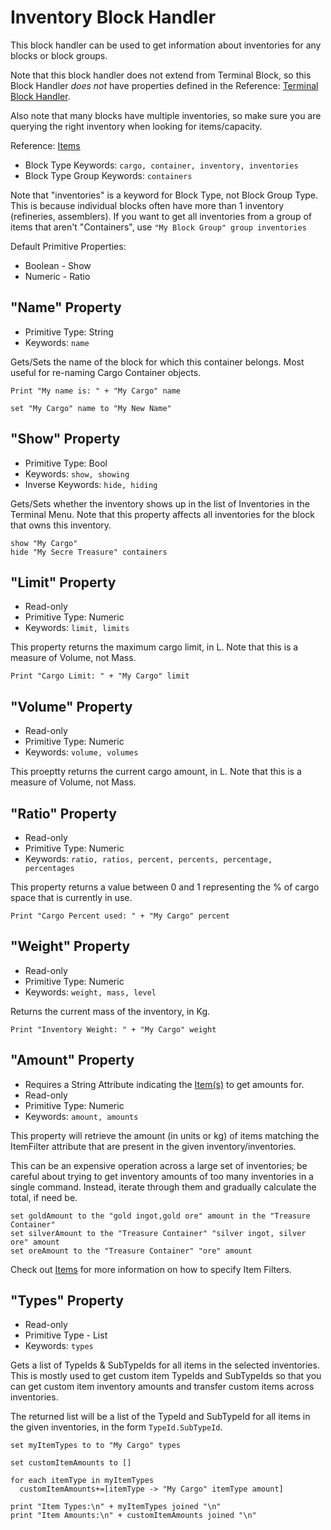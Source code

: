 ﻿# Inventory Block Handler
This block handler can be used to get information about inventories for any blocks or block groups.

Note that this block handler does not extend from Terminal Block, so this Block Handler *does not* have properties defined in the Reference: [Terminal Block Handler](https://spaceengineers.merlinofmines.com/EasyCommands/blockHandlers/terminal "Terminal Block Handler").

Also note that many blocks have multiple inventories, so make sure you are querying the right inventory when looking for items/capacity.

Reference: [Items](https://spaceengineers.merlinofmines.com/EasyCommands/blockHandlers/items "Items and Blueprints")

* Block Type Keywords: ```cargo, container, inventory, inventories```
* Block Type Group Keywords: ```containers```

Note that "inventories" is a keyword for Block Type, not Block Group Type.  This is because individual blocks often have more than 1 inventory (refineries, assemblers).  If you want to get all inventories from a group of items that aren't "Containers", use ```"My Block Group" group inventories```

Default Primitive Properties:
* Boolean - Show
* Numeric - Ratio

## "Name" Property
* Primitive Type: String
* Keywords: ```name```

Gets/Sets the name of the block for which this container belongs.  Most useful for re-naming Cargo Container objects.

```
Print "My name is: " + "My Cargo" name

set "My Cargo" name to "My New Name"
```

## "Show" Property
* Primitive Type: Bool
* Keywords: ```show, showing```
* Inverse Keywords: ```hide, hiding```

Gets/Sets whether the inventory shows up in the list of Inventories in the Terminal Menu.  Note that this property affects all inventories for the block that owns this inventory.

```
show "My Cargo"
hide "My Secre Treasure" containers
```

## "Limit" Property
* Read-only
* Primitive Type: Numeric
* Keywords: ```limit, limits```

This property returns the maximum cargo limit, in L. Note that this is a measure of Volume, not Mass.

```
Print "Cargo Limit: " + "My Cargo" limit
```

## "Volume" Property
* Read-only
* Primitive Type: Numeric
* Keywords: ```volume, volumes```

This proeptty returns the current cargo amount, in L.  Note that this is a measure of Volume, not Mass.

## "Ratio" Property
* Read-only
* Primitive Type: Numeric
* Keywords: ```ratio, ratios, percent, percents, percentage, percentages```

This property returns a value between 0 and 1 representing the % of cargo space that is currently in use.

```
Print "Cargo Percent used: " + "My Cargo" percent
```

## "Weight" Property
* Read-only
* Primitive Type: Numeric
* Keywords: ```weight, mass, level```

Returns the current mass of the inventory, in Kg.

```
Print "Inventory Weight: " + "My Cargo" weight
```

## "Amount" Property
* Requires a String Attribute indicating the [Item(s)](https://spaceengineers.merlinofmines.com/EasyCommands/items "Items & Blueprints") to get amounts for.
* Read-only
* Primitive Type: Numeric
* Keywords: ```amount, amounts```

This property will retrieve the amount (in units or kg) of items matching the ItemFilter attribute that are present in the given inventory/inventories.

This can be an expensive operation across a large set of inventories; be careful about trying to get inventory amounts of too many inventories in a single command.  Instead, iterate through them and gradually calculate the total, if need be.

```
set goldAmount to the "gold ingot,gold ore" amount in the "Treasure Container"
set silverAmount to the "Treasure Container" "silver ingot, silver ore" amount
set oreAmount to the "Treasure Container" "ore" amount
```

Check out [Items](https://spaceengineers.merlinofmines.com/EasyCommands/items "Items & Blueprints") for more information on how to specify Item Filters.

## "Types" Property
* Read-only
* Primitive Type - List
* Keywords: ```types```

Gets a list of TypeIds & SubTypeIds for all items in the selected inventories.  This is mostly used to get custom item TypeIds and SubTypeIds so that you can get custom item inventory amounts and transfer custom items across inventories.

The returned list will be a list of the TypeId and SubTypeId for all items in the given inventories, in the form ```TypeId.SubTypeId```.

```
set myItemTypes to to "My Cargo" types

set customItemAmounts to []

for each itemType in myItemTypes
  customItemAmounts+=[itemType -> "My Cargo" itemType amount]

print "Item Types:\n" + myItemTypes joined "\n"
print "Item Amounts:\n" + customItemAmounts joined "\n"
```